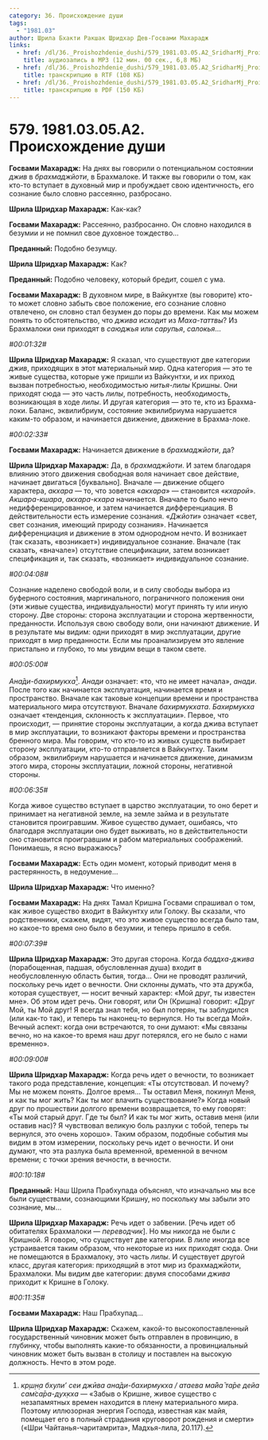 ```yaml
---
category: 36. Происхождение души
tags:
  - "1981.03"
author: Шрила Бхакти Ракшак Шридхар Дев-Госвами Махарадж
links:
  - href: /dl/36._Proishozhdenie_dushi/579_1981.03.05.A2_SridharMj_Proishojdenie_dushi.mp3
    title: аудиозапись в MP3 (12 мин. 00 сек., 6,8 МБ)
  - href: /dl/36._Proishozhdenie_dushi/579_1981.03.05.A2_SridharMj_Proishojdenie_dushi.rtf
    title: транскрипцию в RTF (108 КБ)
  - href: /dl/36._Proishozhdenie_dushi/579_1981.03.05.A2_SridharMj_Proishojdenie_dushi.pdf
    title: транскрипцию в PDF (150 КБ)
---
```


# 579. 1981.03.05.A2. Происхождение души

**Госвами Махарадж:** На днях вы говорили о потенциальном состоянии *джив* в *брахмаджйоти*, в Брахмалоке. И также вы говорили о том, как кто-то вступает в духовный мир и пробуждает свою идентичность, его сознание было словно рассеянно, разбросано.

**Шрила Шридхар Махарадж:** Как-как?

**Госвами Махарадж:** Рассеянно, разбросанно. Он словно находился в безумии и не помнил свое духовное тождество…

**Преданный:** Подобно безумцу.

**Шрила Шридхар Махарадж:** Как?

**Преданный:** Подобно человеку, который бредит, сошел с ума.

**Госвами Махарадж:** В духовном мире, в Вайкунтхе (вы говорите) кто-то может словно забыть свое положение, его сознание словно отвлечено, он словно стал безумен до поры до времени. Как мы можем понять то обстоятельство, что *джива* исходит из *Маха-таттвы*? Из Брахмалоки они приходят в *саюджья* или *сарупья*, *салокья*…

*#00:01:32#*

**Шрила Шридхар Махарадж:** Я сказал, что существуют две категории *джив*, приходящих в этот материальный мир. Одна категория — это те живые существа, которые уже пришли из Вайкунтхи, и их приход вызван потребностью, необходимостью *нитья-лилы* Кришны. Они приходят сюда — это часть *лилы*, потребность, необходимость, возникающая в ходе *лилы*. И другая категория — это те, кто из Брахма-локи. Баланс, эквилибриум, состояние эквилибриума нарушается каким-то образом, и начинается движение, движение в Брахма-локе.

*#00:02:33#*

**Госвами Махарадж:** Начинается движение в *брахмаджйоти*, да?

**Шрила Шридхар Махарадж:** Да, в *брахмаджйоти*. И затем благодаря влиянию этого движения свободная воля начинает свое действие, начинает двигаться [буквально]. Вначале — движение общего характера, *акхара* — то, что зовется «*акхара*» — становится «*кхарой*». *Акшара-кшара*, *акхара-кхара* начинается. Вначале то было нечто недифференцированное, и затем начинается дифференциация. В действительности есть измерение сознания. «*Джйоти*» означает «свет, свет сознания, имеющий природу сознания». Начинается дифференциация и движение в этом однородном нечто. И возникает (так сказать, «возникает») индивидуальное сознание. Вначале (так сказать, «вначале») отсутствие спецификации, затем возникает спецификация и, так сказать, «возникает» индивидуальное сознание.

*#00:04:08#*

Сознание наделено свободой воли, и в силу свободы выбора из буферного состояния, маргинального, пограничного положения они (эти живые существа, индивидуальности) могут принять ту или иную сторону. Две стороны: сторона эксплуатации и сторона жертвенности, преданности. Используя свою свободу воли, они начинают движение. И в результате мы видим: одни приходят в мир эксплуатации, другие приходят в мир преданности. Если мы проанализируем это явление пристально и глубоко, то мы увидим вещи в таком свете.

*#00:05:00#*

*Ана̄ди-бахирмукха*[^_ftn1]. *Анади* означает: «то, что не имеет начала», *анади*. После того как начинается эксплуатация, начинается время и пространство. Вначале как таковые концепции времени и пространства материального мира отсутствуют. Вначале *бахирмукхата*. *Бахирмукха* означает «тенденция, склонность к эксплуатации». Первое, что происходит, — принятие стороны эксплуатации, а когда джива вступает в мир эксплуатации, то возникают факторы времени и пространства бренного мира. Мы говорим, что кто-то из живых существ выбирает сторону эксплуатации, кто-то отправляется в Вайкунтху. Таким образом, эквилибриум нарушается и начинается движение, динамизм этого мира, стороны эксплуатации, ложной стороны, негативной стороны.

*#00:06:35#*

Когда живое существо вступает в царство эксплуатации, то оно берет и принимает на негативной земле, на земле займа и в результате становится проигравшим. Живое существо думает, ошибаясь, что благодаря эксплуатации оно будет выживать, но в действительности оно становится проигравшим и рабом материальных соображений. Понимаешь, я ясно выражаюсь?

**Госвами Махарадж:** Есть один момент, который приводит меня в растерянность, в недоумение…

**Шрила Шридхар Махарадж:** Что именно?

**Госвами Махарадж:** На днях Тамал Кришна Госвами спрашивал о том, как живое существо входит в Вайкунтху или Голоку. Вы сказали, что родственники, скажем, видят, что это живое существо всегда было там, но какое-то время оно было в безумии, и теперь пришло в себя.

*#00:07:39#*

**Шрила Шридхар Махарадж:** Это другая сторона. Когда *баддха-джива* (порабощенная, падшая, обусловленная душа) входит в необусловленную область бытия, тогда… Они не проводят различий, поскольку речь идет о вечности. Они склонны думать, что эта дружба, которая существует, — носит вечный характер: «Мой друг, ты известен мне». Об этом идет речь. Они говорят, или Он (Кришна) говорит: «Друг Мой, ты Мой друг! Я всегда знал тебя, но был потерян, ты заблудился (или как-то так), и теперь ты наконец-то вернулся. Но ты всегда Мой». Вечный аспект: когда они встречаются, то они думают: «Мы связаны вечно, но на какое-то время наш друг потерялся, его не было с нами временно».

*#00:09:00#*

**Шрила Шридхар Махарадж:** Когда речь идет о вечности, то возникает такого рода представление, концепция: «Ты отсутствовал. И почему? Мы не можем понять. Долгое время… Ты оставил Меня, покинул Меня, и как ты мог жить? Как ты мог влачить существование?» Когда новый друг по прошествии долгого времени возвращается, то ему говорят: «Ты мой старый друг. Где ты был? И как ты мог жить, оставив меня (или оставив нас)? Я чувствовал великую боль разлуки с тобой, теперь ты вернулся, это очень хорошо». Таким образом, подобные события мы видим в этом измерении, поскольку речь идет о вечности. И они думают, что эта разлука была временной, временной в вечном времени; с точки зрения вечности, в вечности.

*#00:10:18#*

**Преданный:** Наш Шрила Прабхупада объяснял, что изначально мы все были существами, сознающими Кришну, но поскольку мы забыли это сознание, мы…

**Шрила Шридхар Махарадж:** Речь идет о забвении. [Речь идет об обитателях Брахмалоки — *переводчик*]. Но мы никогда не были с Кришной. Я говорю, что существует две категории. В *лиле* иногда все устраивается таким образом, что некоторые из них приходят сюда. Они не помещаются в Брахмалоку, это часть *лилы*. И существует другой класс, другая категория: приходящий в этот мир из брахмаджйоти, Брахмалоки. Мы видим две категории: двумя способами *джива* приходит к Кришне в Голоку.

*#00:11:35#*

**Госвами Махарадж:** Наш Прабхупад…

**Шрила Шридхар Махарадж:** Скажем, какой-то высокопоставленный государственный чиновник может быть отправлен в провинцию, в глубинку, чтобы выполнять какие-то обязанности, а провинциальный чиновник может быть вызван в столицу и поставлен на высокую должность. Нечто в этом роде.



[^_ftn1]: *кр̣ш̣н̣а бхули’ сеи джӣва ана̄ди-бахирмукха / атаева ма̄йа̄ та̄ре дейа сам̇са̄ра-дух̣кха* — «Забыв о Кришне, живое существо с незапамятных времен находится в плену материального мира. Поэтому иллюзорная энергия Господа, известная как майя, помещает его в полный страдания круговорот рождения и смерти» («Шри Чайтанья-чаритамрита», Мадхья-лила, 20.117).

